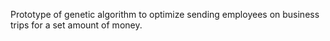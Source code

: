 Prototype of genetic algorithm to optimize sending employees on business trips for a set amount of money.


